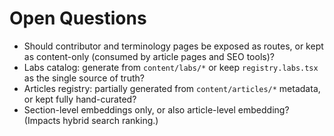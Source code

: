 # Open Questions

- Should contributor and terminology pages be exposed as routes, or kept as content-only (consumed by article pages and SEO tools)?
- Labs catalog: generate from `content/labs/*` or keep `registry.labs.tsx` as the single source of truth?
- Articles registry: partially generated from `content/articles/*` metadata, or kept fully hand-curated?
- Section-level embeddings only, or also article-level embedding? (Impacts hybrid search ranking.)
